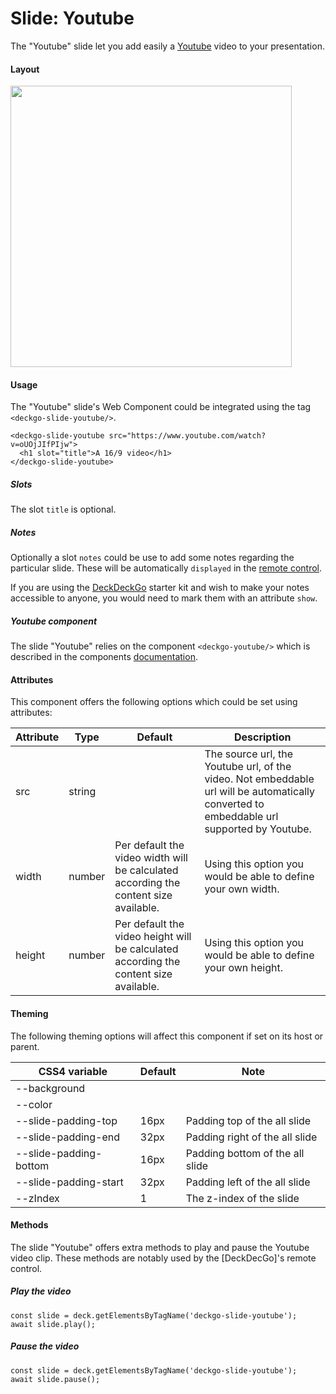 # Slide: Youtube

The "Youtube" slide let you add easily a [Youtube](https://youtube.com) video to your presentation.

#### Layout

<img src="https://github.com/deckgo/deckdeckgo/blob/master/doc/slides/deckdeckgo-slide-youtube-layout.png" width="450px"/>

#### Usage

The "Youtube" slide's Web Component could be integrated using the tag `<deckgo-slide-youtube/>`.

```
<deckgo-slide-youtube src="https://www.youtube.com/watch?v=oUOjJIfPIjw">
  <h1 slot="title">A 16/9 video</h1>
</deckgo-slide-youtube>
```

##### Slots

The slot `title` is optional.

##### Notes

Optionally a slot `notes` could be use to add some notes regarding the particular slide. These will be automatically `displayed` in the [remote control](https://deckdeckgo.app).

If you are using the [DeckDeckGo] starter kit and wish to make your notes accessible to anyone, you would need to mark them with an attribute `show`.

##### Youtube component

The slide "Youtube" relies on the component `<deckgo-youtube/>` which is described in the components [documentation](https://github.com/deckgo/deckdeckgo/blob/master/doc/components/components.md).

#### Attributes

This component offers the following options which could be set using attributes:

| Attribute                      | Type   | Default   | Description   |
| -------------------------- |-----------------|-----------------|-----------------|
| src | string |  | The source url, the Youtube url, of the video. Not embeddable url will be automatically converted to embeddable url supported by Youtube. |
| width | number | Per default the video width will be calculated according the content size available. | Using this option you would be able to define your own width. |
| height | number | Per default the video height will be calculated according the content size available. | Using this option you would be able to define your own height. |

#### Theming

The following theming options will affect this component if set on its host or parent.

| CSS4 variable                      | Default | Note |
| -------------------------- |-----------------|-----------------|
| --background |  |  |
| --color |  |  |
| --slide-padding-top | 16px | Padding top of the all slide |
| --slide-padding-end | 32px | Padding right of the all slide |
| --slide-padding-bottom | 16px | Padding bottom of the all slide |
| --slide-padding-start | 32px | Padding left of the all slide |
| --zIndex | 1 | The z-index of the slide |

#### Methods

The slide "Youtube" offers extra methods to play and pause the Youtube video clip. These methods are notably used by the [DeckDecGo]'s remote control.

##### Play the video

```
const slide = deck.getElementsByTagName('deckgo-slide-youtube');
await slide.play();
```

##### Pause the video

```
const slide = deck.getElementsByTagName('deckgo-slide-youtube');
await slide.pause();
```

[DeckDeckGo]: https://deckdeckgo.com